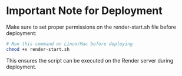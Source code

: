 # Important Note for Deployment

Make sure to set proper permissions on the render-start.sh file before deployment:

```bash
# Run this command on Linux/Mac before deploying
chmod +x render-start.sh
```

This ensures the script can be executed on the Render server during deployment.
